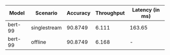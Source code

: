 | Model   | Scenario     |   Accuracy |   Throughput | Latency (in ms)   |
|---------|--------------|------------|--------------|-------------------|
| bert-99 | singlestream |    90.8749 |        6.111 | 163.65            |
| bert-99 | offline      |    90.8749 |        6.168 | -                 |